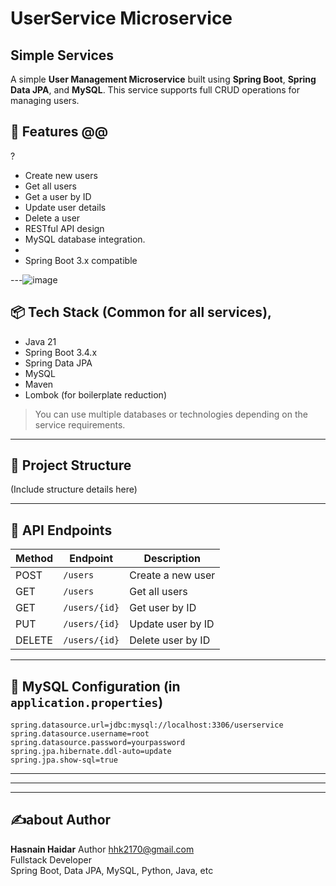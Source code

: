 # UserService Microservice
## Simple Services
A simple **User Management Microservice** built using **Spring Boot**, **Spring Data JPA**, and **MySQL**. This service supports full CRUD operations for managing users.

## 🚀 Features @@
?


- Create new users
- Get all users
- Get a user by ID
- Update user details
- Delete a user
- RESTful API design
- MySQL database integration. 
-
- Spring Boot 3.x compatible

---![image](https://github.com/user-attachments/assets/7118b45f-a1a0-47b8-b70f-7fcc0744719f)


## 📦 Tech Stack (Common for all services), 

- Java 21
- Spring Boot 3.4.x
- Spring Data JPA
- MySQL
- Maven
- Lombok (for boilerplate reduction)

> You can use multiple databases or technologies depending on the service requirements.

---

## 📁 Project Structure

(Include structure details here)

---

## 📌 API Endpoints

| Method | Endpoint        | Description              |
|--------|------------------|--------------------------|
| POST   | `/users`         | Create a new user        |
| GET    | `/users`         | Get all users            |
| GET    | `/users/{id}`    | Get user by ID           |
| PUT    | `/users/{id}`    | Update user by ID        |
| DELETE | `/users/{id}`    | Delete user by ID        |

---

## 💾 MySQL Configuration (in `application.properties`)

```properties
spring.datasource.url=jdbc:mysql://localhost:3306/userservice
spring.datasource.username=root
spring.datasource.password=yourpassword
spring.jpa.hibernate.ddl-auto=update
spring.jpa.show-sql=true
```
__________________
****
-----

## ✍️about Author 

**Hasnain Haidar** Author
hhk2170@gmail.com  
Fullstack Developer  
Spring Boot, Data JPA, MySQL, Python, Java, etc

